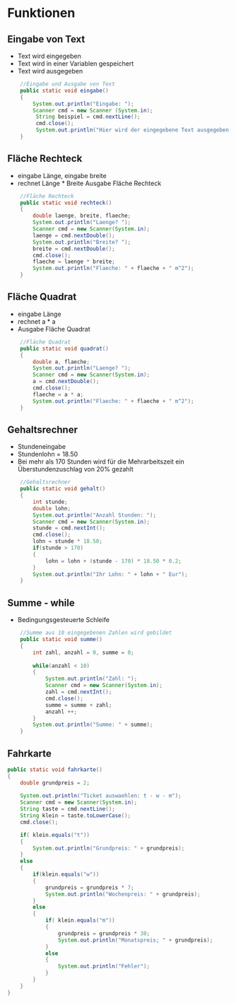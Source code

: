 # Funktionen

## Eingabe von Text
+ Text wird eingegeben
+ Text wird in einer Variablen gespeichert
+ Text wird ausgegeben

```java
	//Eingabe und Ausgabe von Text
	public static void eingabe()
	{
		System.out.println("Eingabe: ");
		Scanner cmd = new Scanner (System.in);
		 String beispiel = cmd.nextLine();
		 cmd.close();
		 System.out.println("Hier wird der eingegebene Text ausgegeben: " + beispiel);
	}
```

## Fläche Rechteck
+ eingabe Länge, eingabe breite
+ rechnet Länge * Breite
Ausgabe Fläche Rechteck

```java
	//Fläche Rechteck
	public static void rechteck()
	{
		double laenge, breite, flaeche;
		System.out.println("Laenge? ");
		Scanner cmd = new Scanner(System.in);
		laenge = cmd.nextDouble();
		System.out.println("Breite? ");
		breite = cmd.nextDouble();
		cmd.close();
		flaeche = laenge * breite;
		System.out.println("Flaeche: " + flaeche + " m^2");
	}
```

## Fläche Quadrat
+ eingabe Länge
+ rechnet a * a
+ Ausgabe Fläche Quadrat

```java
	//Fläche Quadrat
	public static void quadrat()
	{
		double a, flaeche;
		System.out.println("Laenge? ");
		Scanner cmd = new Scanner(System.in);
		a = cmd.nextDouble();
		cmd.close();
		flaeche = a * a;
		System.out.println("Flaeche: " + flaeche + " m^2");
	}
```
## Gehaltsrechner
+ Stundeneingabe
+ Stundenlohn = 18.50
+ Bei mehr als 170 Stunden wird für die Mehrarbeitszeit ein Überstundenzuschlag von 20% gezahlt

```java
	//Gehaltsrechner
	public static void gehalt()
	{
		int stunde;
		double lohn;
		System.out.println("Anzahl Stunden: ");
		Scanner cmd = new Scanner(System.in);
		stunde = cmd.nextInt();
		cmd.close();
		lohn = stunde * 18.50;
		if(stunde > 170)
		{
			lohn = lohn + (stunde - 170) * 18.50 * 0.2;
		}
		System.out.println("Ihr Lohn: " + lohn + " Eur");
	}
```

## Summe - while
+ Bedingungsgesteuerte Schleife

```java
	//Summe aus 10 eingegebenen Zahlen wird gebildet
	public static void summe()
	{
		int zahl, anzahl = 0, summe = 0;
		
		while(anzahl < 10)
		{
			System.out.println("Zahl: ");
			Scanner cmd = new Scanner(System.in);
			zahl = cmd.nextInt();
			cmd.close();
			summe = summe + zahl;
			anzahl ++;
		}
		System.out.println("Summe: " + summe);
	}
```

## Fahrkarte

```java
public static void fahrkarte()
{
	double grundpreis = 2;
		
	System.out.println("Ticket auswaehlen: t - w - m");
	Scanner cmd = new Scanner(System.in);
	String taste = cmd.nextLine();
	String klein = taste.toLowerCase();
	cmd.close();

	if( klein.equals("t"))
	{
		System.out.println("Grundpreis: " + grundpreis);
	}
	else
	{
		if(klein.equals("w"))
		{
			grundpreis = grundpreis * 7;
			System.out.println("Wochenpreis: " + grundpreis);
		}
		else
		{
			if( klein.equals("m"))
			{
				grundpreis = grundpreis * 30;
				System.out.println("Monatspreis; " + grundpreis);
			}
			else
			{
				System.out.println("Fehler");
			}
		}
	}
}
	
```




